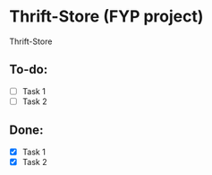 # Thrift-Store (FYP project)

Thrift-Store

## To-do:

- [ ] Task 1
- [ ] Task 2

## Done:

- [x]  Task 1
- [x]  Task 2
